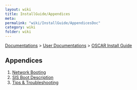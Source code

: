 ```yaml
---
layout: wiki
title: InstallGuide/Appendices
meta: 
permalink: "wiki/InstallGuide/AppendicesDoc"
category: wiki
folder: wiki
---
```

<!-- Name: InstallGuide/Appendices -->
<!-- Version: 1 -->
<!-- Author: jparpail -->
[Documentations](../Document) > [User Documentations](../Support) > [OSCAR Install Guide](../InstallGuideDoc)

## Appendices

1. [Network Booting](Appendices/NetworkBooting)
2. [SIS Boot Description](Appendices/SISBoot)
3. [Tips & Troubleshooting](Appendices/Tips)
